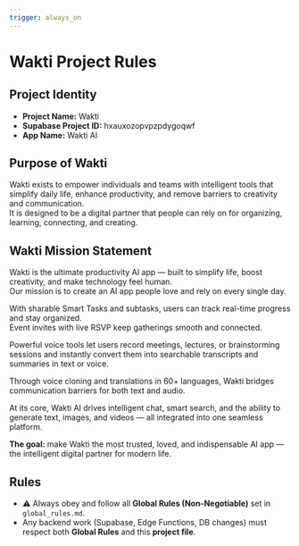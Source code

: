```yaml
---
trigger: always_on
---
```


# Wakti Project Rules

## Project Identity
- **Project Name:** Wakti  
- **Supabase Project ID:** hxauxozopvpzpdygoqwf  
- **App Name:** Wakti AI  

## Purpose of Wakti
Wakti exists to empower individuals and teams with intelligent tools that simplify daily life, enhance productivity, and remove barriers to creativity and communication.  
It is designed to be a digital partner that people can rely on for organizing, learning, connecting, and creating.  

## Wakti Mission Statement
Wakti is the ultimate productivity AI app — built to simplify life, boost creativity, and make technology feel human.  
Our mission is to create an AI app people love and rely on every single day.  

With sharable Smart Tasks and subtasks, users can track real-time progress and stay organized.  
Event invites with live RSVP keep gatherings smooth and connected.  

Powerful voice tools let users record meetings, lectures, or brainstorming sessions and instantly convert them into searchable transcripts and summaries in text or voice.  

Through voice cloning and translations in 60+ languages, Wakti bridges communication barriers for both text and audio.  

At its core, Wakti AI drives intelligent chat, smart search, and the ability to generate text, images, and videos — all integrated into one seamless platform.  

**The goal:** make Wakti the most trusted, loved, and indispensable AI app — the intelligent digital partner for modern life.  

## Rules
- ⚠️ Always obey and follow all **Global Rules (Non-Negotiable)** set in `global_rules.md`.  
- Any backend work (Supabase, Edge Functions, DB changes) must respect both **Global Rules** and this **project file**.  

